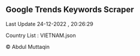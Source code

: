 

## Google Trends Keywords Scraper 
 
Last Update 24-12-2022 , 20:26:29

Country List :
VIETNAM.json



© Abdul Muttaqin 
